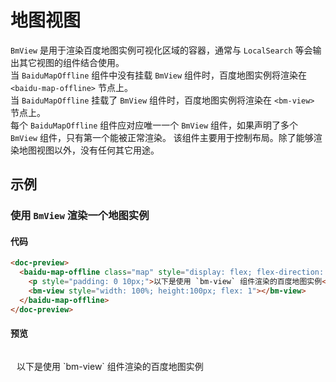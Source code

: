 # 地图视图

`BmView` 是用于渲染百度地图实例可视化区域的容器，通常与 `LocalSearch` 等会输出其它视图的组件结合使用。\
当 `BaiduMapOffline` 组件中没有挂载 `BmView` 组件时，百度地图实例将渲染在 `<baidu-map-offline>` 节点上。\
当 `BaiduMapOffline` 挂载了 `BmView` 组件时，百度地图实例将渲染在 `<bm-view>` 节点上。\
每个 `BaiduMapOffline` 组件应对应唯一一个 `BmView` 组件，如果声明了多个 `BmView` 组件，只有第一个能被正常渲染。
该组件主要用于控制布局。除了能够渲染地图视图以外，没有任何其它用途。

## 示例

### 使用 `BmView` 渲染一个地图实例

#### 代码
```html
<doc-preview>
  <baidu-map-offline class="map" style="display: flex; flex-direction: column" center="北京">
    <p style="padding: 0 10px;">以下是使用 `bm-view` 组件渲染的百度地图实例</p>
    <bm-view style="width: 100%; height:100px; flex: 1"></bm-view>
  </baidu-map-offline>
</doc-preview>
```

#### 预览
<doc-preview>
  <baidu-map-offline class="map" style="display: flex; flex-direction: column" center="北京">
    <p style="padding: 0 10px;">以下是使用 `bm-view` 组件渲染的百度地图实例</p>
    <bm-view style="width: 100%; height:100px; flex: 1"></bm-view>
  </baidu-map-offline>
</doc-preview>


